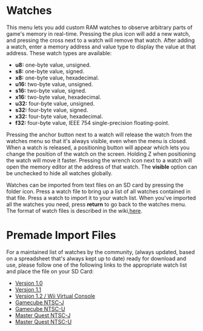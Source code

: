 # Watches

This menu lets you add custom RAM watches to observe arbitrary parts of game's
memory in real-time. Pressing the plus icon will add a new watch, and pressing
the cross next to a watch will remove that watch. After adding a watch, enter a
memory address and value type to display the value at that address. These watch
types are available:

-   **u8:** one-byte value, unsigned.
-   **s8:** one-byte value, signed.
-   **x8:** one-byte value, hexadecimal.
-   **u16:** two-byte value, unsigned.
-   **s16:** two-byte value, signed.
-   **x16:** two-byte value, hexadecimal.
-   **u32:** four-byte value, unsigned.
-   **s32:** four-byte value, signed.
-   **x32:** four-byte value, hexadecimal.
-   **f32:** four-byte value, IEEE 754 single-precision floating-point.

Pressing the anchor button next to a watch will release the watch from the
watches menu so that it's always visible, even when the menu is closed. When a
watch is released, a positioning button will appear which lets you change the
position of the watch on the screen. Holding Z when positioning the watch will
move it faster. Pressing the wrench icon next to a watch will open the memory
editor at the address of that watch. The **visible** option can be unchecked to
hide all watches globally.

Watches can be imported from text files on an SD card by pressing the folder
icon. Press a watch file to bring up a list of all watches contained in that
file. Press a watch to import it to your watch list. When you've imported all
the watches you need, press **return** to go back to the watches menu. The
format of watch files is described in the wiki,[here](./watchimportsyntax.html).

# Premade Import Files

For a maintained list of watches by the community, (always updated, based on
a spreadsheet that's always kept up  to date) ready for download and use,
please follow one of the following links to the appropriate watch list and
place the file on your SD Card:

* [Version 1.0](https://practicerom.com/watches?version=1.0)
* [Version 1.1](https://practicerom.com/watches?version=1.1)
* [Version 1.2 / Wii Virtual Console](https://practicerom.com/watches?version=1.2)
* [Gamecube NTSC-J](https://practicerom.com/watches?version=gcj)
* [Gamecube NTSC-U](https://practicerom.com/watches?version=gc)
* [Master Quest NTSC-J](https://practicerom.com/watches?version=mqj)
* [Master Quest NTSC-U](https://practicerom.com/watches?version=mq)
